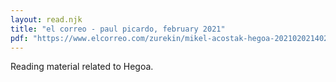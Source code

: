 ```yaml
---
layout: read.njk
title: "el correo - paul picardo, february 2021"
pdf: "https://www.elcorreo.com/zurekin/mikel-acostak-hegoa-20210202140208-nt.html?ref=https%3A%2F%2Fwww.google.com%2F"
---
```


Reading material related to Hegoa.
